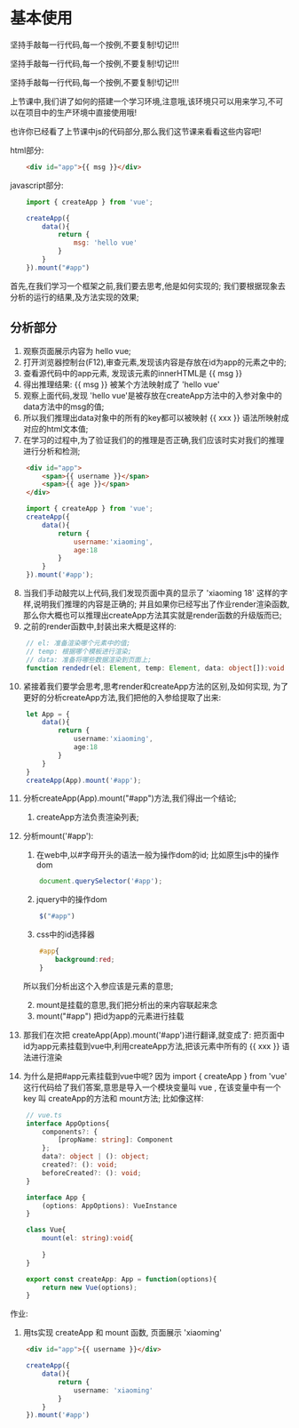 # 基本使用
坚持手敲每一行代码,每一个按例,不要复制!切记!!!

坚持手敲每一行代码,每一个按例,不要复制!切记!!!

坚持手敲每一行代码,每一个按例,不要复制!切记!!!

上节课中,我们讲了如何的搭建一个学习环境,注意哦,该环境只可以用来学习,不可以在项目中的生产环境中直接使用哦!

也许你已经看了上节课中js的代码部分,那么我们这节课来看看这些内容吧!

html部分:
```html
    <div id="app">{{ msg }}</div>
```

javascript部分:
```javascript
    import { createApp } from 'vue';

    createApp({
        data(){
            return {
                msg: 'hello vue'
            }
        }
    }).mount("#app")
```

首先,在我们学习一个框架之前,我们要去思考,他是如何实现的;
我们要根据现象去分析的运行的结果,及方法实现的效果;

## 分析部分
1. 观察页面展示内容为 hello vue;
2. 打开浏览器控制台(F12),审查元素,发现该内容是存放在id为app的元素之中的;
3. 查看源代码中的app元素, 发现该元素的innerHTML是 {{ msg }}
4. 得出推理结果:  {{ msg }}  被某个方法映射成了 'hello vue'
5. 观察上面代码,发现 'hello vue'是被存放在createApp方法中的入参对象中的data方法中的msg的值;
6. 所以我们推理出data对象中的所有的key都可以被映射 {{ xxx }} 语法所映射成对应的html文本值;
7. 在学习的过程中,为了验证我们的的推理是否正确,我们应该时实对我们的推理进行分析和检测;
```html
    <div id="app">
        <span>{{ username }}</span>
        <span>{{ age }}</span>
    </div>
```

```javascript
    import { createApp } from 'vue';
    createApp({
        data(){
            return {
                username:'xiaoming',
                age:18
            }
        }
    }).mount('#app');
```
8. 当我们手动敲完以上代码,我们发现页面中真的显示了 'xiaoming 18' 这样的字样,说明我们推理的内容是正确的; 并且如果你已经写出了作业render渲染函数,那么你大概也可以推理出createApp方法其实就是render函数的升级版而已;
9. 之前的render函数中,封装出来大概是这样的:
```typescript
    // el: 准备渲染哪个元素中的值;
    // temp: 根据哪个模板进行渲染;
    // data: 准备将哪些数据渲染到页面上;
    function rendedr(el: Element, temp: Element, data: object[]):void
```
10. 紧接着我们要学会思考,思考render和createApp方法的区别,及如何实现,
为了更好的分析createApp方法,我们把他的入参给提取了出来:
```typescript
    let App = {
        data(){
            return {
                username:'xiaoming',
                age:18
            }
        }
    }
    createApp(App).mount('#app');
```
11. 分析createApp(App).mount("#app")方法,我们得出一个结论;
    1. createApp方法负责渲染列表;
12. 分析mount('#app'):
    1. 在web中,以#字母开头的语法一般为操作dom的id;
    比如原生js中的操作dom
    ```javascript
        document.querySelector('#app');
    ```
    2. jquery中的操作dom
    ```javascript
        $("#app")
    ```
    3. css中的id选择器 
    ```css
        #app{
            background:red;
        }
    ```
    所以我们分析出这个入参应该是元素的意思;
    
    2. mount是挂载的意思,我们把分析出的来内容联起来念
    3. mount("#app")  把id为app的元素进行挂载
13. 那我们在次把 createApp(App).mount('#app')进行翻译,就变成了: 把页面中id为app元素挂载到vue中,利用createApp方法,把该元素中所有的 {{ xxx }} 语法进行渲染

14. 为什么是把#app元素挂载到vue中呢?
因为  import { createApp } from 'vue' 这行代码给了我们答案,意思是导入一个模块变量叫 vue , 在该变量中有一个key 叫 createApp的方法和 mount方法; 比如像这样:
```typescript
    // vue.ts
    interface AppOptions{
        components?: {
            [propName: string]: Component
        };
        data?: object | (): object;
        created?: (): void;
        beforeCreated?: (): void;
    }

    interface App {
        (options: AppOptions): VueInstance
    }

    class Vue{
        mount(el: string):void{
            
        }
    }

    export const createApp: App = function(options){
        return new Vue(options);
    }

```

作业: 
1. 用ts实现 createApp 和 mount 函数, 页面展示 'xiaoming'
```html
    <div id="app">{{ username }}</div>
```

```typescript
    createApp({
        data(){
            return {
                username: 'xiaoming'
            }
        }
    }).mount('#app')
```